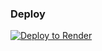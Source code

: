 ### Deploy

[![Deploy to Render](https://render.com/images/deploy-to-render-button.svg)](https://render.com/deploy)
